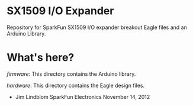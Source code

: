 # SX1509 I/O Expander

Repository for SparkFun SX1509 I/O expander breakout Eagle files and an Arduino Library.

# What's here?
*firmware*: This directory contains the Arduino library.

*hardware*: This directory contains the Eagle design files.

- Jim Lindblom
SparkFun Electronics
November 14, 2012